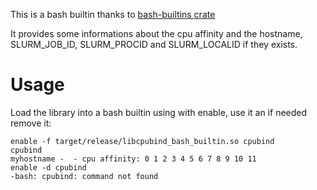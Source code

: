 This is a bash builtin thanks to [bash-builtins crate](https://docs.rs/bash-builtins/latest/bash_builtins/)

It provides some informations about the cpu affinity and the hostname, SLURM_JOB_ID, SLURM_PROCID and SLURM_LOCALID if they exists.


# Usage

Load the library into a bash builtin using with enable, use it an if needed remove it:

```
enable -f target/release/libcpubind_bash_builtin.so cpubind
cpubind
myhostname -  - cpu affinity: 0 1 2 3 4 5 6 7 8 9 10 11
enable -d cpubind
-bash: cpubind: command not found
```
